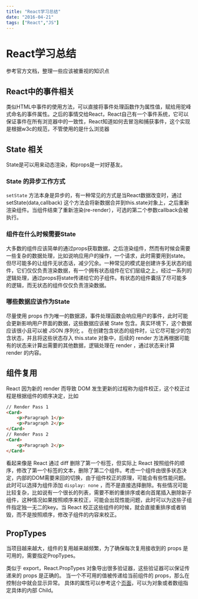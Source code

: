 ```yaml
---
title: "React学习总结"
date: "2016-04-21"
tags: ["React","JS"]
---
```

# React学习总结

参考官方文档，整理一些应该被重视的知识点

## React中的事件相关

类似HTML中事件的使用方法，可以直接将事件处理函数作为属性值，赋给用驼峰式命名的事件属性。之后的事情交给React，React自己有一个事件系统，它可以保证事件在所有浏览器中的一致性，React知道如何去冒泡和捕获事件，这个实现是根据w3c的规范，不管使用的是什么浏览器

## State 相关

State是可以用来动态渲染，和props是一对好基友。

### State 的异步工作方式

`setState` 方法本身是异步的，有一种常见的方式是当React数据改变时，通过 setState(data,callback) 这个方法会将新数据合并到this.state对象上，之后重新渲染组件。当组件结束了重新渲染(re-render），可选的第二个参数callback会被执行。

### 组件在什么时候需要State

大多数的组件应该简单的通过props获取数据，之后渲染组件，然而有时候会需要一些复杂的数据处理，比如说响应用户的操作，一个请求，此时需要用到state。但尽可能多的让组件无状态话，减少冗余。一种常见的模式是创建许多无状态的组件，它们仅仅负责渲染数据，有一个拥有状态组件在它们层级之上，经过一系列的逻辑处理，通过props将state传递给它的子组件。有状态的组件囊括了尽可能多的逻辑，而无状态的组件仅仅负责渲染数据。

### 哪些数据应该作为State

尽量使用 props 作为唯一的数据源，事件处理函数会响应用户的事件，此时可能会更新影响用户界面的数据，这些数据应该被 State 包含。真实环境下，这个数据应该很小且可以被 JSON 序列化 。
在创建包含状态的组件时，让它尽可能少的包含状态，并且将这些状态存入 this.state 对象中，后续的 render 方法再根据可能有的状态来计算出需要的其他数据，逻辑处理在 render ，通过状态来计算 render 的内容。

## 组件复用

React 因为新的 render 而导致 DOM 发生更新的过程称为组件校正，这个校正过程是根据组件的顺序决定，比如

```html
// Render Pass 1
<Card>
    <p>Paragraph 1</p>
    <p>Paragraph 2</p>
</Card>
// Render Pass 2
<Card>
    <p>Paragraph 2</p>
</Card>
```

看起来像是 React 通过 diff 删除了第一个标签，但实际上 React 按照组件的顺序，修改了第一个标签的文本，删除了第二个组件。考虑一个组件由很多状态决定，内部的DOM需要来回的切换，由于组件校正的原理，可能会有些性能问题。此时可以选择为组件添加 `display: none` ，而不是直接选择删除。有些情况可能比较复杂，比如说有一个很长的列表，需要不断的重排序或者向首尾插入删除新子组件，这种情况如果按照顺序来校正，可能会出现性能问题，此时可以为这些子组件指定独一无二的key。当 React 校正这些组件的时候，就会直接重排序或者销毁，而不是按照顺序，修改子组件的内容来校正。

## PropTypes

当项目越来越大，组件的复用越来越频繁，为了确保每次复用接收到的 props 是可用的，需要指定PropTypes。

类似于 export，React.PropTypes 对象导出很多验证器，这些验证器可以保证传递来的 props 是正确的。
当一个不可用的值被传递给当前组件的 props，那么在控制台中就会显示异常。
具体的属性可以参考这个[页面](http://facebook.github.io/react/docs/reusable-components.html)，可以为对象或者数组指定具体的内部 Child。
